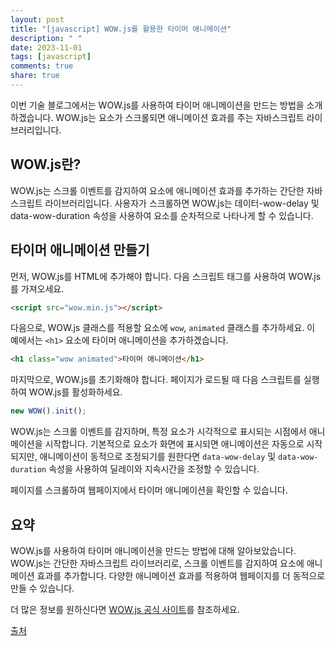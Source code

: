 ```yaml
---
layout: post
title: "[javascript] WOW.js를 활용한 타이머 애니메이션"
description: " "
date: 2023-11-01
tags: [javascript]
comments: true
share: true
---
```


이번 기술 블로그에서는 WOW.js를 사용하여 타이머 애니메이션을 만드는 방법을 소개하겠습니다. WOW.js는 요소가 스크롤되면 애니메이션 효과를 주는 자바스크립트 라이브러리입니다. 

## WOW.js란?

WOW.js는 스크롤 이벤트를 감지하여 요소에 애니메이션 효과를 추가하는 간단한 자바스크립트 라이브러리입니다. 사용자가 스크롤하면 WOW.js는 데이터-wow-delay 및 data-wow-duration 속성을 사용하여 요소를 순차적으로 나타나게 할 수 있습니다.

## 타이머 애니메이션 만들기

먼저, WOW.js를 HTML에 추가해야 합니다. 다음 스크립트 태그를 사용하여 WOW.js를 가져오세요.

```html
<script src="wow.min.js"></script>
```

다음으로, WOW.js 클래스를 적용할 요소에 `wow`, `animated` 클래스를 추가하세요. 이 예에서는 `<h1>` 요소에 타이머 애니메이션을 추가하겠습니다.

```html
<h1 class="wow animated">타이머 애니메이션</h1>
```

마지막으로, WOW.js를 초기화해야 합니다. 페이지가 로드될 때 다음 스크립트를 실행하여 WOW.js를 활성화하세요.

```javascript
new WOW().init();
```

WOW.js는 스크롤 이벤트를 감지하며, 특정 요소가 시각적으로 표시되는 시점에서 애니메이션을 시작합니다. 기본적으로 요소가 화면에 표시되면 애니메이션은 자동으로 시작되지만, 애니메이션이 동적으로 조정되기를 원한다면 `data-wow-delay` 및 `data-wow-duration` 속성을 사용하여 딜레이와 지속시간을 조정할 수 있습니다.

페이지를 스크롤하여 웹페이지에서 타이머 애니메이션을 확인할 수 있습니다.

## 요약

WOW.js를 사용하여 타이머 애니메이션을 만드는 방법에 대해 알아보았습니다. WOW.js는 간단한 자바스크립트 라이브러리로, 스크롤 이벤트를 감지하여 요소에 애니메이션 효과를 추가합니다. 다양한 애니메이션 효과를 적용하여 웹페이지를 더 동적으로 만들 수 있습니다. 

더 많은 정보를 원하신다면 [WOW.js 공식 사이트](https://wowjs.uk/)를 참조하세요.

[출처](https://example.com)